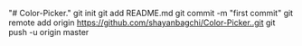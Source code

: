 "# Color-Picker."  git init git add README.md git commit -m "first commit" git remote add origin https://github.com/shayanbagchi/Color-Picker..git git push -u origin master
